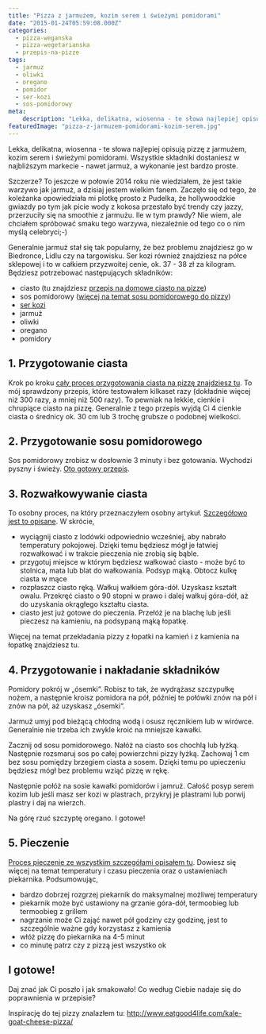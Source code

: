 ```yaml
---
title: "Pizza z jarmużem, kozim serem i świeżymi pomidorami"
date: "2015-01-24T05:59:08.000Z"
categories: 
  - pizza-weganska
  - pizza-wegetarianska
  - przepis-na-pizze
tags: 
  - jarmuz
  - oliwki
  - oregano
  - pomidor
  - ser-kozi
  - sos-pomidorowy
meta: 
    description: "Lekka, delikatna, wiosenna - te słowa najlepiej opisują pizzę z jarmużem, kozim serem i pomidorami. Wszystkie składniki dostaniesz w najbliższym markecie."
featuredImage: "pizza-z-jarmuzem-pomidorami-kozim-serem.jpg"
---
```


Lekka, delikatna, wiosenna - te słowa najlepiej opisują pizzę z jarmużem, kozim serem i świeżymi pomidorami. Wszystkie składniki dostaniesz w najbliższym markecie - nawet jarmuż, a wykonanie jest bardzo proste.

Szczerze? To jeszcze w połowie 2014 roku nie wiedziałem, że jest takie warzywo jak jarmuż, a dzisiaj jestem wielkim fanem. Zaczęło się od tego, że koleżanka opowiedziała mi plotkę prosto z Pudelka, że hollywoodzkie gwiazdy po tym jak picie wody z kokosa przestało być trendy czy jazzy, przerzuciły się na smoothie z jarmużu. Ile w tym prawdy? Nie wiem, ale chciałem spróbować smaku tego warzywa, niezależnie od tego co o nim myślą celebryci;-)

Generalnie jarmuż stał się tak popularny, że bez problemu znajdziesz go w Biedronce, Lidlu czy na targowisku. Ser kozi również znajdziesz na półce sklepowej i to w całkiem przyzwoitej cenie, ok. 37 - 38 zł za kilogram. Będziesz potrzebować następujących składników:

- ciasto (tu znajdziesz <a title="Przepis na ciasto na pizzę" href="/przepis-na-ciasto-na-pizze/">przepis na domowe ciasto na pizzę</a>)
- sos pomidorowy (<a title="Sos pomidorowy" href="/sos-pomidorowy/">więcej na temat sosu pomidorowego do pizzy</a>)
- <a title="Jaki ser wybrać do pizzy?" href="/jaki-ser-wybrac-do-pizzy/">ser kozi</a>
- jarmuż
- oliwki
- oregano
- pomidory

## 1\. Przygotowanie ciasta

Krok po kroku <a title="Przepis na ciasto na pizzę" href="/przepis-na-ciasto-na-pizze/">cały proces przygotowania ciasta na pizzę znajdziesz tu</a>. To mój sprawdzony przepis, które testowałem kilkaset razy (dokładnie więcej niż 300 razy, a mniej niż 500 razy). To pewniak na lekkie, cienkie i chrupiące ciasto na pizzę. Generalnie z tego przepis wyjdą Ci 4 cienkie ciasta o średnicy ok. 30 cm lub 3 trochę grubsze o podobnej wielkości.

## 2\. Przygotowanie sosu pomidorowego

Sos pomidorowy zrobisz w dosłownie 3 minuty i bez gotowania. Wychodzi pyszny i świeży. <a title="Sos pomidorowy" href="/sos-pomidorowy/">Oto gotowy przepis</a>.

## 3\. Rozwałkowywanie ciasta

To osobny proces, na który przeznaczyłem osobny artykuł. <a title="Jak wałkować ciasto do pizzy?" href="/jak-walkowac-ciasto-pizzy/">Szczegółowo jest to opisane</a>. W skrócie,

- wyciągnij ciasto z lodówki odpowiednio wcześniej, aby nabrało temperatury pokojowej. Dzięki temu będziesz mógł je łatwiej rozwałkować i w trakcie pieczenia nie zrobią się bąble.
- przygotuj miejsce w którym będziesz wałkować ciasto - może być to stolnica, mata lub blat do wałkowania. Podsyp mąką. Obtocz kulkę ciasta w mące
- rozpłaszcz ciasto ręką. Wałkuj wałkiem góra-dół. Uzyskasz kształt owalu. Przekręć ciasto o 90 stopni w prawo i dalej wałkuj góra-dół, aż do uzyskania okrągłego kształtu ciasta.
- ciasto jest już gotowe do pieczenia. Przełóż je na blachę lub jeśli pieczesz na kamieniu, na podsypaną mąką łopatkę.

Więcej na temat przekładania pizzy z łopatki na kamień i z kamienia na łopatkę znajdziesz tu.

## 4\. Przygotowanie i nakładanie składników

Pomidory pokrój w „ósemki“. Robisz to tak, że wydrążasz szczypułkę nożem, a następnie kroisz pomidora na pół, później te połówki znów na pół i znów na pół, aż uzyskasz „ósemki“.

Jarmuż umyj pod bieżącą chłodną wodą i osusz ręcznikiem lub w wirówce. Generalnie nie trzeba ich zwykle kroić na mniejsze kawałki.

Zacznij od sosu pomidorowego. Nałóż na ciasto sos chochlą lub łyżką. Następnie rozsmaruj sos po całej powierzchni pizzy łyżką. Zachowaj 1 cm bez sosu pomiędzy brzegiem ciasta a sosem. Dzięki temu po upieczeniu będziesz mógł bez problemu wziąć pizzę w rękę.

Następnie połóż na sosie kawałki pomidorów i jamruż. Całość posyp serem kozim lub jeśli masz ser kozi w plastrach, przykryj je plastrami lub porwij plastry i daj na wierzch.

Na górę rzuć szczyptę oregano. I gotowe!

## 5\. Pieczenie

<a title="Pieczenie pizzy" href="/pieczenie-pizzy/">Proces pieczenie ze wszystkim szczegółami opisałem tu</a>. Dowiesz się więcej na temat temperatury i czasu pieczenia oraz o ustawieniach piekarnika. Podsumowując,

- bardzo dobrzej rozgrzej piekarnik do maksymalnej możliwej temperatury
- piekarnik może być ustawiony na grzanie góra-dół, termoobieg lub termoobieg z grillem
- nagrzanie może Ci zająć nawet pół godziny czy godzinę, jest to szczególnie ważne gdy korzystasz z kamienia
- włóż pizzę do piekarnika na 4-5 minut
- co minutę patrz czy z pizzą jest wszystko ok

## I gotowe!

Daj znać jak Ci poszło i jak smakowało! Co według Ciebie nadaje się do poprawnienia w przepisie?

Inspirację do tej pizzy znalazłem tu: http://www.eatgood4life.com/kale-goat-cheese-pizza/
